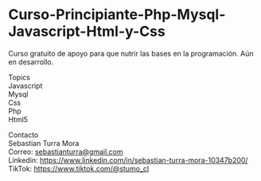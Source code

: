 # Curso-Principiante-Php-Mysql-Javascript-Html-y-Css
Curso gratuito de apoyo para que nutrir las bases en la programación. Aún en desarrollo.

Topics <br>
Javascript <br>
Mysql <br> 
Css <br> 
Php <br> 
Html5 <br>

Contacto <br>
Sebastian Turra Mora <br>
Correo: sebastianturra@gmail.com <br>
Linkedin: https://www.linkedin.com/in/sebastian-turra-mora-10347b200/ <br>
TikTok: https://www.tiktok.com/@stumo_cl <br>


